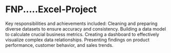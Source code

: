 # FNP.....Excel-Project
Key responsibilities and achievements included:  Cleaning and preparing diverse datasets to ensure accuracy and consistency.  Building a data model to calculate crucial business metrics.  Creating a dashboard to effectively visualize complex data relationships.  Presenting findings on product performance, customer behavior, and sales trends.
